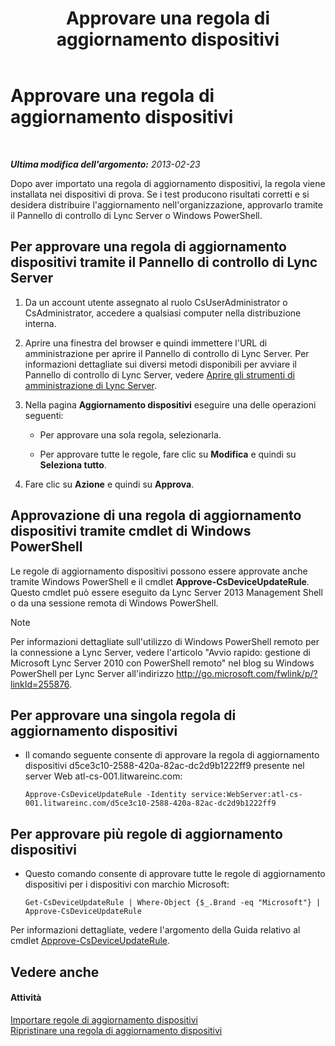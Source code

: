 ﻿---
title: Approvare una regola di aggiornamento dispositivi
TOCTitle: Approvare una regola di aggiornamento dispositivi
ms:assetid: 9dbb1c9a-be0f-4e13-9234-05501ab43ac5
ms:mtpsurl: https://technet.microsoft.com/it-it/library/JJ994053(v=OCS.15)
ms:contentKeyID: 52062255
ms.date: 08/24/2015
mtps_version: v=OCS.15
ms.translationtype: HT
---

# Approvare una regola di aggiornamento dispositivi

 

_**Ultima modifica dell'argomento:** 2013-02-23_

Dopo aver importato una regola di aggiornamento dispositivi, la regola viene installata nei dispositivi di prova. Se i test producono risultati corretti e si desidera distribuire l'aggiornamento nell'organizzazione, approvarlo tramite il Pannello di controllo di Lync Server o Windows PowerShell.

## Per approvare una regola di aggiornamento dispositivi tramite il Pannello di controllo di Lync Server

1.  Da un account utente assegnato al ruolo CsUserAdministrator o CsAdministrator, accedere a qualsiasi computer nella distribuzione interna.

2.  Aprire una finestra del browser e quindi immettere l'URL di amministrazione per aprire il Pannello di controllo di Lync Server. Per informazioni dettagliate sui diversi metodi disponibili per avviare il Pannello di controllo di Lync Server, vedere [Aprire gli strumenti di amministrazione di Lync Server](lync-server-2013-open-lync-server-administrative-tools.md).

3.  Nella pagina **Aggiornamento dispositivi** eseguire una delle operazioni seguenti:
    
      - Per approvare una sola regola, selezionarla.
    
      - Per approvare tutte le regole, fare clic su **Modifica** e quindi su **Seleziona tutto**.

4.  Fare clic su **Azione** e quindi su **Approva**.

## Approvazione di una regola di aggiornamento dispositivi tramite cmdlet di Windows PowerShell

Le regole di aggiornamento dispositivi possono essere approvate anche tramite Windows PowerShell e il cmdlet **Approve-CsDeviceUpdateRule**. Questo cmdlet può essere eseguito da Lync Server 2013 Management Shell o da una sessione remota di Windows PowerShell.


> [!NOTE]
> Per informazioni dettagliate sull'utilizzo di Windows PowerShell remoto per la connessione a Lync Server, vedere l'articolo "Avvio rapido: gestione di Microsoft Lync Server 2010 con PowerShell remoto" nel blog su Windows PowerShell per Lync Server all'indirizzo <A href="http://go.microsoft.com/fwlink/p/?linkid=255876">http://go.microsoft.com/fwlink/p/?linkId=255876</A>.



## Per approvare una singola regola di aggiornamento dispositivi

  - Il comando seguente consente di approvare la regola di aggiornamento dispositivi d5ce3c10-2588-420a-82ac-dc2d9b1222ff9 presente nel server Web atl-cs-001.litwareinc.com:
    
        Approve-CsDeviceUpdateRule -Identity service:WebServer:atl-cs-001.litwareinc.com/d5ce3c10-2588-420a-82ac-dc2d9b1222ff9

## Per approvare più regole di aggiornamento dispositivi

  - Questo comando consente di approvare tutte le regole di aggiornamento dispositivi per i dispositivi con marchio Microsoft:
    
        Get-CsDeviceUpdateRule | Where-Object {$_.Brand -eq "Microsoft"} | Approve-CsDeviceUpdateRule

Per informazioni dettagliate, vedere l'argomento della Guida relativo al cmdlet [Approve-CsDeviceUpdateRule](approve-csdeviceupdaterule.md).

## Vedere anche

#### Attività

[Importare regole di aggiornamento dispositivi](lync-server-2013-import-device-update-rules.md)  
[Ripristinare una regola di aggiornamento dispositivi](lync-server-2013-restore-a-device-update-rule.md)

